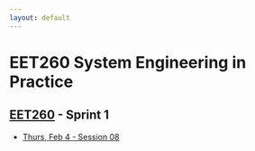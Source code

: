 ```yaml
---
layout: default
---
```


# EET260 System Engineering in Practice
## [EET260](../) - Sprint 1

- [Thurs, Feb 4 - Session 08](session08.md)

<!--
- [Tues, Feb 9 - Session 09](session09.md)
- [Thurs, Feb 11 - Session 10](session10.md)
- [Tues, Feb 16 - Session 11](session11.md)
- [Thurs, Feb 18 - Session 12](session12.md)
- [Tues, Feb 23 - Sprint 1 Review](sprint1_review.md)

-->

